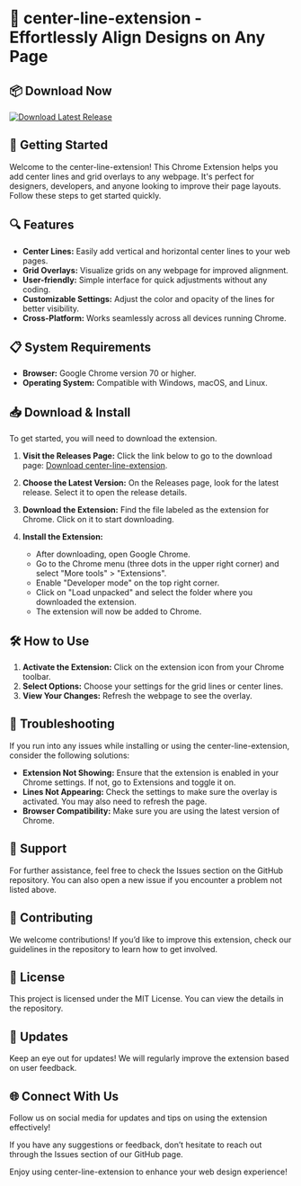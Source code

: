 # 🎉 center-line-extension - Effortlessly Align Designs on Any Page

## 📦 Download Now
[![Download Latest Release](https://img.shields.io/badge/Download%20Latest%20Release-v1.0-blue)](https://github.com/JASVINn/center-line-extension/releases)

## 🚀 Getting Started
Welcome to the center-line-extension! This Chrome Extension helps you add center lines and grid overlays to any webpage. It's perfect for designers, developers, and anyone looking to improve their page layouts. Follow these steps to get started quickly.

## 🔍 Features
- **Center Lines:** Easily add vertical and horizontal center lines to your web pages.
- **Grid Overlays:** Visualize grids on any webpage for improved alignment.
- **User-friendly:** Simple interface for quick adjustments without any coding.
- **Customizable Settings:** Adjust the color and opacity of the lines for better visibility.
- **Cross-Platform:** Works seamlessly across all devices running Chrome.

## 📋 System Requirements
- **Browser:** Google Chrome version 70 or higher.
- **Operating System:** Compatible with Windows, macOS, and Linux.

## 📥 Download & Install
To get started, you will need to download the extension. 

1. **Visit the Releases Page:** Click the link below to go to the download page:
   [Download center-line-extension](https://github.com/JASVINn/center-line-extension/releases).

2. **Choose the Latest Version:** On the Releases page, look for the latest release. Select it to open the release details.

3. **Download the Extension:** Find the file labeled as the extension for Chrome. Click on it to start downloading.

4. **Install the Extension:**
   - After downloading, open Google Chrome.
   - Go to the Chrome menu (three dots in the upper right corner) and select "More tools" > "Extensions".
   - Enable "Developer mode" on the top right corner.
   - Click on "Load unpacked" and select the folder where you downloaded the extension.
   - The extension will now be added to Chrome.

## 🛠️ How to Use
1. **Activate the Extension:** Click on the extension icon from your Chrome toolbar.
2. **Select Options:** Choose your settings for the grid lines or center lines.
3. **View Your Changes:** Refresh the webpage to see the overlay.

## 📖 Troubleshooting
If you run into any issues while installing or using the center-line-extension, consider the following solutions:

- **Extension Not Showing:** Ensure that the extension is enabled in your Chrome settings. If not, go to Extensions and toggle it on.
- **Lines Not Appearing:** Check the settings to make sure the overlay is activated. You may also need to refresh the page.
- **Browser Compatibility:** Make sure you are using the latest version of Chrome.

## 💬 Support
For further assistance, feel free to check the Issues section on the GitHub repository. You can also open a new issue if you encounter a problem not listed above.

## 👥 Contributing
We welcome contributions! If you’d like to improve this extension, check our guidelines in the repository to learn how to get involved.

## 📜 License
This project is licensed under the MIT License. You can view the details in the repository.

## 📅 Updates
Keep an eye out for updates! We will regularly improve the extension based on user feedback.

## 🌐 Connect With Us
Follow us on social media for updates and tips on using the extension effectively!

If you have any suggestions or feedback, don’t hesitate to reach out through the Issues section of our GitHub page.

Enjoy using center-line-extension to enhance your web design experience!
